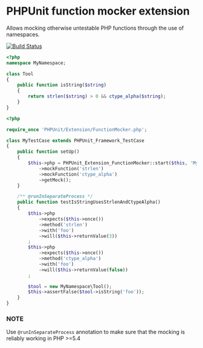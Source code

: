 # PHPUnit function mocker extension

Allows mocking otherwise untestable PHP functions through the use of namespaces.

[![Build Status](https://secure.travis-ci.org/lstrojny/phpunit-function-mocker.svg)](http://travis-ci.org/lstrojny/phpunit-function-mocker)

```php
<?php
namespace MyNamespace;

class Tool
{
    public function isString($string)
    {
        return strlen($string) > 0 && ctype_alpha($string);
    }
}
```

```php
<?php

require_once 'PHPUnit/Extension/FunctionMocker.php';

class MyTestCase extends PHPUnit_Framework_TestCase
{
    public function setUp()
    {
        $this->php = PHPUnit_Extension_FunctionMocker::start($this, 'MyNamespace')
            ->mockFunction('strlen')
            ->mockFunction('ctype_alpha')
            ->getMock();
    }

    /** @runInSeparateProcess */
    public function testIsStringUsesStrlenAndCtypeAlpha()
    {
        $this->php
            ->expects($this->once())
            ->method('strlen')
            ->with('foo')
            ->will($this->returnValue(3))
        ;
        $this->php
            ->expects($this->once())
            ->method('ctype_alpha')
            ->with('foo')
            ->will($this->returnValue(false))
        ;

        $tool = new MyNamespace\Tool();
        $this->assertFalse($tool->isString('foo'));
    }
}
```
### NOTE
Use `@runInSeparateProcess` annotation to make sure that the mocking is reliably working in PHP >=5.4
